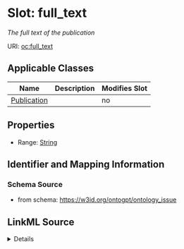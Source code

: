 

# Slot: full_text


_The full text of the publication_



URI: [oc:full_text](http://w3id.org/ontogpt/ontology-class-templatefull_text)



<!-- no inheritance hierarchy -->





## Applicable Classes

| Name | Description | Modifies Slot |
| --- | --- | --- |
| [Publication](Publication.md) |  |  no  |







## Properties

* Range: [String](String.md)





## Identifier and Mapping Information







### Schema Source


* from schema: https://w3id.org/ontogpt/ontology_issue




## LinkML Source

<details>
```yaml
name: full_text
description: The full text of the publication
from_schema: https://w3id.org/ontogpt/ontology_issue
rank: 1000
alias: full_text
owner: Publication
domain_of:
- Publication
range: string

```
</details>